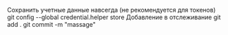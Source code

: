 Сохранить учетные данные навсегда (не рекомендуется для токенов)
git config --global credential.helper store
Добавление в отслеживание
git add .
git commit -m "massage"
